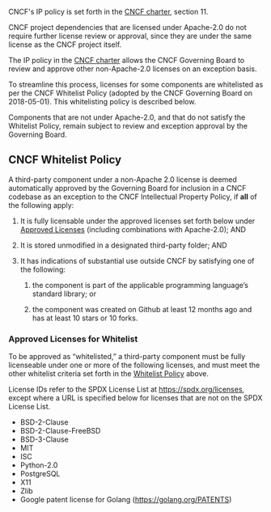 CNCF's IP policy is set forth in the [CNCF charter], section 11.

CNCF project dependencies that are licensed under Apache-2.0 do not require
further license review or approval, since they are under the same license as
the CNCF project itself.

The IP policy in the [CNCF charter] allows the CNCF Governing Board to review
and approve other non-Apache-2.0 licenses on an exception basis.

To streamline this process, licenses for some components are whitelisted as per
the CNCF Whitelist Policy (adopted by the CNCF Governing Board on 2018-05-01).
This whitelisting policy is described below.

Components that are not under Apache-2.0, and that do not satisfy the Whitelist
Policy, remain subject to review and exception approval by the Governing Board.

## CNCF Whitelist Policy

A third-party component under a non-Apache 2.0 license is deemed automatically
approved by the Governing Board for inclusion in a CNCF codebase as an
exception to the CNCF Intellectual Property Policy, if **all** of the following
apply:

1. It is fully licensable under the approved licenses set forth below under
[Approved Licenses] (including combinations with Apache-2.0); AND

2. It is stored unmodified in a designated third-party folder; AND

3. It has indications of substantial use outside CNCF by satisfying one of the
following:

    1. the component is part of the applicable programming language’s standard
    library; or

    2. the component was created on Github at least 12 months ago and has at
    least 10 stars or 10 forks.

### Approved Licenses for Whitelist

To be approved as “whitelisted,” a third-party component must be fully
licenseable under one or more of the following licenses, and must meet the
other whitelist criteria set forth in the [Whitelist Policy] above.

License IDs refer to the SPDX License List at https://spdx.org/licenses, except
where a URL is specified below for licenses that are not on the SPDX License
List.

- BSD-2-Clause
- BSD-2-Clause-FreeBSD
- BSD-3-Clause
- MIT
- ISC
- Python-2.0
- PostgreSQL
- X11
- Zlib
- Google patent license for Golang (https://golang.org/PATENTS)

[Whitelist Policy]: #cncf-whitelist-policy
[Approved Licenses]: #approved-licenses-for-whitelist
[CNCF Charter]: https://github.com/cncf/foundation/blob/master/charter.md

